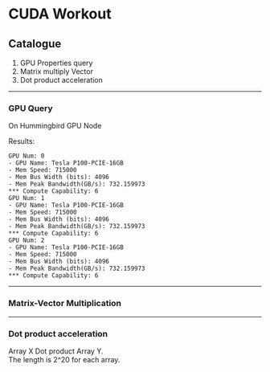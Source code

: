 # CUDA Workout

## Catalogue
1. GPU Properties query
2. Matrix multiply Vector
3. Dot product acceleration

-----------------

### GPU Query
On Hummingbird GPU Node

Results:
    

    GPU Num: 0
    - GPU Name: Tesla P100-PCIE-16GB
    - Mem Speed: 715000
    - Mem Bus Width (bits): 4096
    - Mem Peak Bandwidth(GB/s): 732.159973
    *** Compute Capability: 6
    GPU Num: 1
    - GPU Name: Tesla P100-PCIE-16GB
    - Mem Speed: 715000
    - Mem Bus Width (bits): 4096
    - Mem Peak Bandwidth(GB/s): 732.159973
    *** Compute Capability: 6
    GPU Num: 2
    - GPU Name: Tesla P100-PCIE-16GB
    - Mem Speed: 715000
    - Mem Bus Width (bits): 4096
    - Mem Peak Bandwidth(GB/s): 732.159973
    *** Compute Capability: 6
--------------
### Matrix-Vector Multiplication

---------------
### Dot product acceleration

Array X Dot product Array Y. \
The length is 2^20 for each array.

